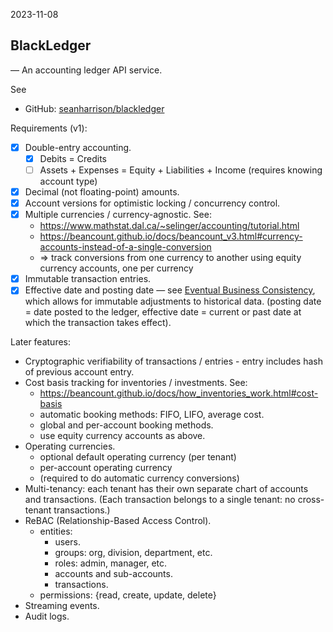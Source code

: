 2023-11-08

## BlackLedger
— An accounting ledger API service.

See
* GitHub: [seanharrison/blackledger](https://github.com/seanharrison/blackledger)

Requirements (v1):

* [x] Double-entry accounting.
    - [x] Debits = Credits
    - [ ] Assets + Expenses = Equity + Liabilities + Income (requires knowing account type)
* [x] Decimal (not floating-point) amounts.
* [x] Account versions for optimistic locking / concurrency control.
* [x] Multiple currencies / currency-agnostic. See:
    - <https://www.mathstat.dal.ca/~selinger/accounting/tutorial.html>
    - <https://beancount.github.io/docs/beancount_v3.html#currency-accounts-instead-of-a-single-conversion>
    - => track conversions from one currency to another using equity currency accounts, one per currency
* [x] Immutable transaction entries.
* [x] Effective date and posting date — see [Eventual Business Consistency](https://tidyfirst.substack.com/p/eventual-business-consistency), which allows for immutable adjustments to historical data. (posting date = date posted to the ledger, effective date = current or past date at which the transaction takes effect).

Later features:

* Cryptographic verifiability of transactions / entries - entry includes hash of previous account entry.
* Cost basis tracking for inventories / investments. See:
    - <https://beancount.github.io/docs/how_inventories_work.html#cost-basis>
    - automatic booking methods: FIFO, LIFO, average cost.
    - global and per-account booking methods.
    - use equity currency accounts as above.
* Operating currencies.
    - optional default operating currency (per tenant)
    - per-account operating currency
    - (required to do automatic currency conversions)
* Multi-tenancy: each tenant has their own separate chart of accounts and transactions. (Each transaction belongs to a single tenant: no cross-tenant transactions.)
* ReBAC (Relationship-Based Access Control).
    - entities:
        - users.
        - groups: org, division, department, etc.
        - roles: admin, manager, etc.
        - accounts and sub-accounts.
        - transactions.
    - permissions: {read, create, update, delete}
* Streaming events.
* Audit logs.
